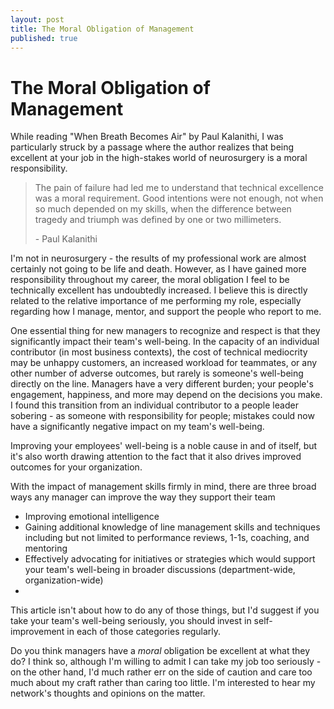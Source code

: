 ```yaml
---
layout: post
title: The Moral Obligation of Management
published: true
---
```

# The Moral Obligation of Management

While reading "When Breath Becomes Air" by Paul Kalanithi, I was particularly struck by a passage where the author realizes that being excellent at your job in the high-stakes world of neurosurgery is a moral responsibility.

> The pain of failure had led me to understand that technical excellence was a moral requirement. Good intentions were not enough, not when so much depended on my skills, when the difference between tragedy and triumph was defined by one or two millimeters.
> 
> \- Paul Kalanithi

I'm not in neurosurgery - the results of my professional work are almost certainly not going to be life and death. However, as I have gained more responsibility throughout my career, the moral obligation I feel to be technically excellent has undoubtedly increased. I believe this is directly related to the relative importance of me performing my role, especially regarding how I manage, mentor, and support the people who report to me.

One essential thing for new managers to recognize and respect is that they significantly impact their team's well-being. In the capacity of an individual contributor (in most business contexts), the cost of technical mediocrity may be unhappy customers, an increased workload for teammates, or any other number of adverse outcomes, but rarely is someone's well-being directly on the line. Managers have a very different burden; your people's engagement, happiness, and more may depend on the decisions you make. I found this transition from an individual contributor to a people leader sobering - as someone with responsibility for people; mistakes could now have a significantly negative impact on my team's well-being. 

Improving your employees' well-being is a noble cause in and of itself, but it's also worth drawing attention to the fact that it also drives improved outcomes for your organization.

With the impact of management skills firmly in mind, there are three broad ways any manager can improve the way they support their team
- Improving emotional intelligence
- Gaining additional knowledge of line management skills and techniques including but not limited to performance reviews, 1-1s, coaching, and mentoring
- Effectively advocating for initiatives or strategies which would support your team's well-being in broader discussions (department-wide, organization-wide)
- 
This article isn't about how to do any of those things, but I'd suggest if you take your team's well-being seriously, you should invest in self-improvement in each of those categories regularly. 

Do you think managers have a *moral* obligation be excellent at what they do? I think so, although I'm willing to admit I can take my job too seriously - on the other hand, I'd much rather err on the side of caution and care too much about my craft rather than caring too little. I'm interested to hear my network's thoughts and opinions on the matter. 